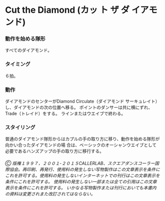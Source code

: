 
# Cut the Diamond (カッ ト ザ ダ イアモンド)

### 動作を始める隊形

すべてのダイアモンド。

### タイミング

６拍。

### 動作

ダイアモンドのセンターがDiamond Circulate（ダイアモンド サーキュレイト）し、ダイアモンドの次の位置へ移る。 ポイントのダンサーは共に横にずれ、Trade（トレイド）をする。 ラインまたはウエイブで終わる。

### スタイリング

普通のダイアモンド隊形からはカプルの手の取り方に移り、動作を始める隊形が向かい合ったダイアモンドの場 合は、ベーシックのオーシャンウエイブとして必要であるハンズアップの手の取り方に移行する。

###### Ⓒ 版権１９９７，２００１-２０１５CALLERLAB、スクエアダンスコーラー国際協会。再印刷、再発行、使用料の発生しない写物製作はこの文章表示を条件にこれを許可する。使用料の発生しないインターネットでの刊行はこの文章表示を条件にこれを許可する。 使用料の発生しない一部または全ての引用はこの文章表示を条件にこれを許可する。 いかなる写物製作または刊行においても本書内の資料は変更されまた改訂されてはならない。
